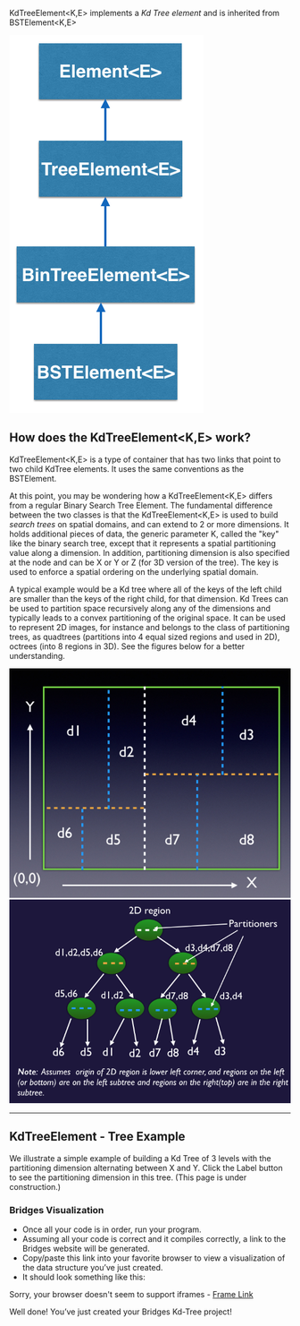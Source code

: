 KdTreeElement<K,E> implements a _Kd Tree element_ and is inherited from BSTElement<K,E>

![](./images/bst_el.png)


## How does the KdTreeElement<K,E> work?

KdTreeElement<K,E> is a type of container that has two links that point to two child KdTree elements. It uses the same conventions as the BSTElement<E>.

At this point, you may be wondering how a KdTreeElement<K,E> differs from a regular Binary Search Tree Element. The fundamental difference between the two classes is that the KdTreeElement<K,E> is used to build _search trees_ on spatial domains, and can extend to 2 or more dimensions. It holds additional pieces of data, the generic parameter K, called the "key" like the binary search tree, except that it represents a spatial partitioning value along a dimension. In addition, partitioning dimension is also specified at the node and can be X or Y or Z (for 3D version of the tree). The key is used to enforce a spatial ordering on the underlying spatial domain.

A typical example would be a Kd tree where all of the keys of the left child are smaller than the keys of the right child, for that dimension. Kd Trees can be used to partition space recursively along any of the dimensions and typically leads to a convex partitioning of the original space. It can be used to represent 2D images, for instance and belongs to the class of partitioning trees, as quadtrees (partitions into 4 equal sized regions and used in 2D), octrees (into 8 regions in 3D). See the figures below for a better understanding.



![](./kdt-3-level.png) ![](./kdt-3-level-tree.png)


- - -

## KdTreeElement - Tree Example

We illustrate a simple example of building a Kd Tree of 3 levels with the partitioning dimension alternating between X and Y. Click the Label button to see the partitioning dimension in this tree. (This page is under construction.)[](./Java_KDT.html)[](./Cpp_KDT.html)[](./Python_KDT.html)

### Bridges Visualization

-   Once all your code is in order, run your program.
-   Assuming all your code is correct and it compiles correctly, a link to the Bridges website will be generated.
-   Copy/paste this link into your favorite browser to view a visualization of the data structure you’ve just created.
-   It should look something like this:

<p>Sorry, your browser doesn't seem to support iframes - <a href="http://bridges-clone.herokuapp.com/assignments/112/bridges_public">Frame Link</a> </p>

Well done! You’ve just created your Bridges Kd-Tree project!